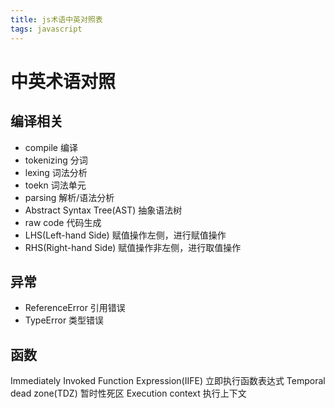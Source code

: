 ```yaml
---
title: js术语中英对照表
tags: javascript
---
```

# 中英术语对照
## 编译相关

* compile 编译
* tokenizing 分词
* lexing 词法分析
* toekn 词法单元
* parsing 解析/语法分析
* Abstract Syntax Tree(AST) 抽象语法树
* raw code 代码生成
* LHS(Left-hand Side) 赋值操作左侧，进行赋值操作
* RHS(Right-hand Side) 赋值操作非左侧，进行取值操作

## 异常

* ReferenceError 引用错误
* TypeError 类型错误

## 函数

Immediately Invoked Function Expression(IIFE) 立即执行函数表达式
Temporal dead zone(TDZ) 暂时性死区
Execution context 执行上下文
